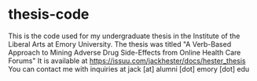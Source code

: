 # thesis-code
This is the code used for my undergraduate thesis in the Institute of the Liberal Arts at Emory University.
The thesis was titled "A Verb-Based Approach to Mining Adverse Drug Side-Effects from Online Health Care Forums"
It is available at https://issuu.com/jackhester/docs/hester_thesis
You can contact me with inquiries at jack [at] alumni [dot] emory [dot] edu
